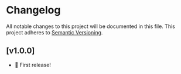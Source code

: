 # Changelog

All notable changes to this project will be documented in this
file. This project adheres to [Semantic Versioning](http://semver.org/).

## [v1.0.0] 

- 🎉 First release!
